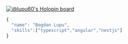[![@lupu60's Holopin board](https://holopin.me/lupu60)](https://holopin.io/@lupu60)

```js
{
  "name": "Bogdan Lupu",
  "skills":["typescript","angular","nestjs"]
}
```
